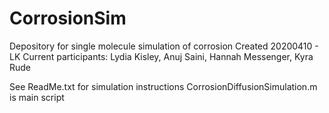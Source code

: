 # CorrosionSim
Depository for single molecule simulation of corrosion
Created 20200410 - LK
Current participants: Lydia Kisley, Anuj Saini, Hannah Messenger, Kyra Rude

See ReadMe.txt for simulation instructions
CorrosionDiffusionSimulation.m is main script
